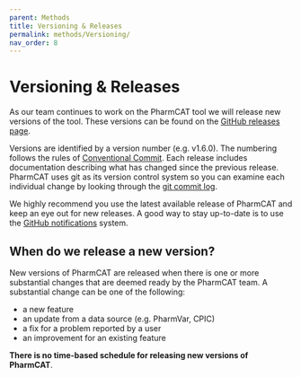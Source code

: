 ```yaml
---
parent: Methods
title: Versioning & Releases
permalink: methods/Versioning/
nav_order: 8
---
```

# Versioning & Releases

As our team continues to work on the PharmCAT tool we will release new versions of the tool. These versions can be
found on the [GitHub releases page](https://github.com/PharmGKB/PharmCAT/releases).

Versions are identified by a version number (e.g. v1.6.0). The numbering follows the rules of
[Conventional Commit](https://www.conventionalcommits.org/en/v1.0.0/). Each release includes documentation describing
what has changed since the previous release. PharmCAT uses git as its version control system so you can examine each 
individual change by looking through the [git commit log](https://github.com/PharmGKB/PharmCAT/commits/development).

We highly recommend you use the latest available release of PharmCAT and keep an eye out for new releases. A
good way to stay up-to-date is to use the [GitHub notifications](https://docs.github.com/en/account-and-profile/managing-subscriptions-and-notifications-on-github/setting-up-notifications/about-notifications)
system.


## When do we release a new version?

New versions of PharmCAT are released when there is one or more substantial changes that are deemed ready by the 
PharmCAT team. A substantial change can be one of the following:

- a new feature
- an update from a data source (e.g. PharmVar, CPIC)
- a fix for a problem reported by a user
- an improvement for an existing feature

**There is no time-based schedule for releasing new versions of PharmCAT**. 
